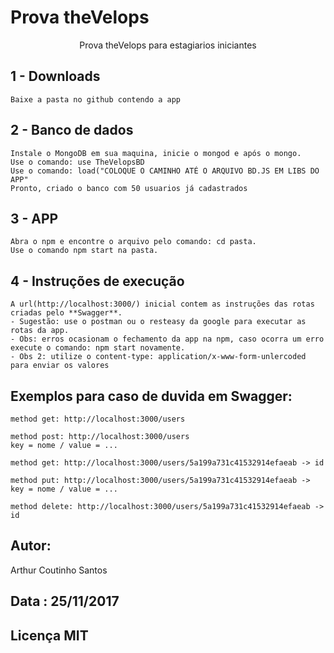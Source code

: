 # Prova theVelops
<p align="center">Prova theVelops para estagiarios iniciantes</p>

## 1 - Downloads

```
Baixe a pasta no github contendo a app
```

## 2 - Banco de dados

```
Instale o MongoDB em sua maquina, inicie o mongod e após o mongo.
Use o comando: use TheVelopsBD
Use o comando: load("COLOQUE O CAMINHO ATÉ O ARQUIVO BD.JS EM LIBS DO APP"
Pronto, criado o banco com 50 usuarios já cadastrados
```

## 3 - APP

```
Abra o npm e encontre o arquivo pelo comando: cd pasta.
Use o comando npm start na pasta.
```

## 4 - Instruções de execução

```
A url(http://localhost:3000/) inicial contem as instruções das rotas criadas pelo **Swagger**.
- Sugestão: use o postman ou o resteasy da google para executar as rotas da app.
- Obs: erros ocasionam o fechamento da app na npm, caso ocorra um erro execute o comando: npm start novamente.
- Obs 2: utilize o content-type: application/x-www-form-unlercoded para enviar os valores
```

## Exemplos para caso de duvida em Swagger:
```
method get: http://localhost:3000/users
```
```
method post: http://localhost:3000/users
key = nome / value = ...
```
```
method get: http://localhost:3000/users/5a199a731c41532914efaeab -> id
```
```
method put: http://localhost:3000/users/5a199a731c41532914efaeab ->
key = nome / value = ...
```
```
method delete: http://localhost:3000/users/5a199a731c41532914efaeab -> id
```


## Autor: 

Arthur Coutinho Santos

## Data : 25/11/2017

## Licença MIT


